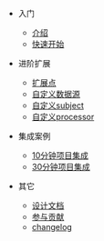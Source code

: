 - 入门  
  - [介绍](README.md "introduce")
  - [快速开始](quickstart.md "quick start greatest")  

- 进阶扩展
  - [扩展点](extend-point.md)
  - [自定义数据源](custom-datasource.md)
  - [自定义subject](custom-subject.md)
  - [自定义processor](custom-processor.md)

- 集成案例
  - [10分钟项目集成](sample-bootstrap.md)
  - [30分钟项目集成](sample-tom.md)

- 其它
  - [设计文档](design.md)
  - [参与贡献](contributing.md)
  - [changelog](https://github.com/tomsun28/sureness/releases ':ignore')
